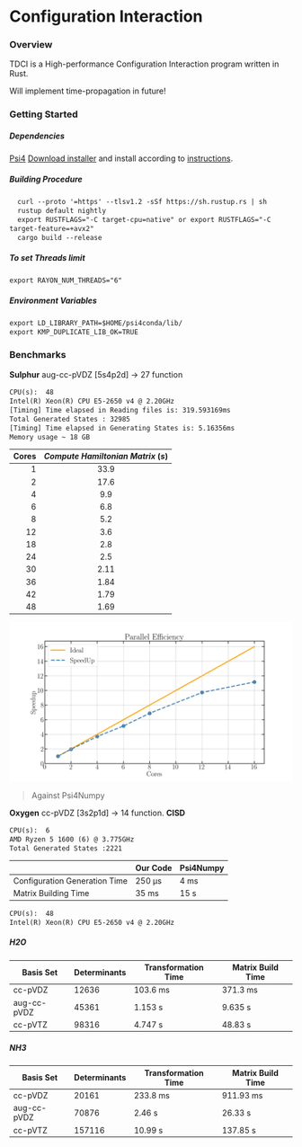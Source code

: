 # Configuration Interaction


### Overview
TDCI is a High-performance Configuration Interaction program written in Rust.


Will implement time-propagation in future!

### Getting Started
##### Dependencies
[Psi4](http://psicode.org/psi4manual/1.1/build_obtaining.html) [Download installer](http://vergil.chemistry.gatech.edu/psicode-download/1.1.html) and install according to [instructions](http://psicode.org/psi4manual/1.1/conda.html#how-to-install-a-psi4-binary-with-the-psi4conda-installer-command-line).

##### Building Procedure 
```
  curl --proto '=https' --tlsv1.2 -sSf https://sh.rustup.rs | sh
  rustup default nightly
  export RUSTFLAGS="-C target-cpu=native" or export RUSTFLAGS="-C target-feature=+avx2"
  cargo build --release
```

##### To set Threads limit 
```
export RAYON_NUM_THREADS="6"
```

##### Environment Variables
```
export LD_LIBRARY_PATH=$HOME/psi4conda/lib/
export KMP_DUPLICATE_LIB_OK=TRUE
```

### Benchmarks

**Sulphur**  aug-cc-pVDZ  [5s4p2d] → 27 function 

```
CPU(s):  48 
Intel(R) Xeon(R) CPU E5-2650 v4 @ 2.20GHz 
[Timing] Time elapsed in Reading files is: 319.593169ms
Total Generated States : 32985
[Timing] Time elapsed in Generating States is: 5.16356ms
Memory usage ~ 18 GB
```
| Cores | *Compute Hamiltonian Matrix* (*s*) |
| ----: | :--------------------------------: |
|     1 |                33.9                |
|     2 |                17.6                |
|     4 |                9.9                 |
|     6 |                6.8                 |
|     8 |                5.2                 |
|    12 |                3.6                 |
|    18 |                2.8                 |
|    24 |                2.5                 |
|    30 |                2.11                |
|    36 |                1.84                |
|    42 |                1.79                |
|    48 |                1.69                |

![](https://raw.githubusercontent.com/Ojas-Singh/TDCI/master/docs/images/speedup.png)

<!-- ![](https://raw.githubusercontent.com/Ojas-Singh/TDCI/master/docs/1.PNG) -->


> Against Psi4Numpy

**Oxygen**  cc-pVDZ  [3s2p1d] → 14 function. **CISD**

```
CPU(s):  6 
AMD Ryzen 5 1600 (6) @ 3.775GHz 
Total Generated States :2221
```

|                               | Our Code | Psi4Numpy |
| ----------------------------- | -------- | --------- |
| Configuration Generation Time | 250 µs   | 4 ms      |
| Matrix Building Time          | 35 ms    | 15 s      |



```
CPU(s):  48 
Intel(R) Xeon(R) CPU E5-2650 v4 @ 2.20GHz 
```
##### H2O

| Basis Set   | Determinants | Transformation Time | Matrix Build Time |
| ----------- | ------------ | ------------------- | ----------------- |
| cc-pVDZ     | 12636        | 103.6 ms            | 371.3 ms          |
| aug-cc-pVDZ | 45361        | 1.153 s             | 9.635 s           |
| cc-pVTZ     | 98316        | 4.747 s             | 48.83 s           |

##### NH3

| Basis Set   | Determinants | Transformation Time | Matrix Build Time |
| ----------- | ------------ | ------------------- | ----------------- |
| cc-pVDZ     | 20161        | 233.8 ms            | 911.93 ms         |
| aug-cc-pVDZ | 70876        | 2.46 s              | 26.33 s           |
| cc-pVTZ     | 157116       | 10.99 s             | 137.85 s          |
